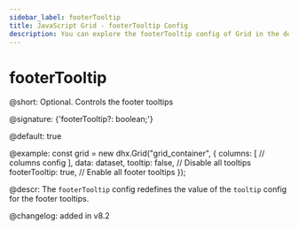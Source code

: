 ```yaml
---
sidebar_label: footerTooltip
title: JavaScript Grid - footerTooltip Config 
description: You can explore the footerTooltip config of Grid in the documentation of the DHTMLX JavaScript UI library. Browse developer guides and API reference, try out code examples and live demos, and download a free 30-day evaluation version of DHTMLX Suite.
---
```


# footerTooltip

@short: Optional. Controls the footer tooltips

@signature: {'footerTooltip?: boolean;'}

@default: true

@example:
const grid = new dhx.Grid("grid_container", {
    columns: [
        // columns config
    ],
    data: dataset,
    tooltip: false, // Disable all tooltips
    footerTooltip: true, // Enable all footer tooltips
});

@descr:
The `footerTooltip` config redefines the value of the `tooltip` config for the footer tooltips.

@changelog: added in v8.2 